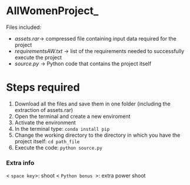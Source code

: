 # AllWomenProject_

Files included:

- *assets.rar*-> compressed file containing input data required for the project
- *requirementsAW.txt* -> list of the requirements needed to successfully execute the project
- *source.py* -> Python code that contains the project itself


 # Steps required
 
 1. Download all the files and save them in one folder (including the extraction of assets.rar)
 2. Open the terminal and create a new enviroment
 3. Activate the environment
 4. In the terminal type: `conda install pip`
 5. Change the working directory to the directory in which you have the project itself: `cd path_file`
 6.  Execute the code: `python source.py`
 
 
 ### Extra info
 
 < `space key`>: shoot
 < `Python bonus `>: extra power shoot
